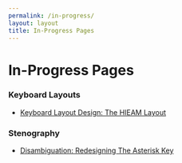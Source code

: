 ```yaml
---
permalink: /in-progress/
layout: layout
title: In-Progress Pages
---
```


<h1 class="center"> In-Progress Pages </h1>

### Keyboard Layouts

- [Keyboard Layout Design: The HIEAM Layout](https://steventammen.com/keyboard-layouts/hieam/)

### Stenography

- [Disambiguation: Redesigning The Asterisk Key](https://steventammen.com/stenography/disambiguation/)
